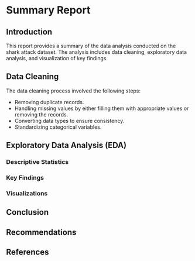 # Summary Report

## Introduction

This report provides a summary of the data analysis conducted on the shark attack dataset. The analysis includes data cleaning, exploratory data analysis, and visualization of key findings.

## Data Cleaning

The data cleaning process involved the following steps:
- Removing duplicate records.
- Handling missing values by either filling them with appropriate values or removing the records.
- Converting data types to ensure consistency.
- Standardizing categorical variables.

## Exploratory Data Analysis (EDA)

### Descriptive Statistics



### Key Findings



### Visualizations



## Conclusion



## Recommendations



## References



